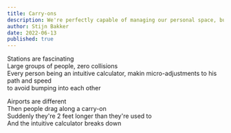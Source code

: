 ```yaml
---
title: Carry-ons
description: We're perfectly capable of managing our personal space, but only so long as that space is what we're used to.
author: Stijn Bakker
date: 2022-06-13
published: true
---
```


Stations are fascinating<br/>
Large groups of people, zero collisions<br/>
Every person being an intuitive calculator, makin micro-adjustments to his path and speed<br/>
to avoid bumping into each other

Airports are different<br/>
Then people drag along a carry-on<br/>
Suddenly they're 2 feet longer than they're used to<br/>
And the intuitive calculator breaks down
